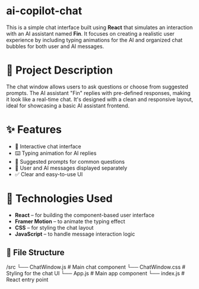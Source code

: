 # ai-copilot-chat
This is a simple chat interface built using **React** that simulates an interaction with an AI assistant named **Fin**. It focuses on creating a realistic user experience by including typing animations for the AI and organized chat bubbles for both user and AI messages.

# 📌 Project Description

The chat window allows users to ask questions or choose from suggested prompts. The AI assistant "Fin" replies with pre-defined responses, making it look like a real-time chat. It's designed with a clean and responsive layout, ideal for showcasing a basic AI assistant frontend.

# ✨ Features

- 💬 Interactive chat interface
- ⌨️ Typing animation for AI replies
- 📄 Suggested prompts for common questions
- 👤 User and AI messages displayed separately
- ✅ Clear and easy-to-use UI

# 🔧 Technologies Used

- **React** – for building the component-based user interface
- **Framer Motion** – to animate the typing effect
- **CSS** – for styling the chat layout
- **JavaScript** – to handle message interaction logic

## 📁 File Structure

/src
└── ChatWindow.js # Main chat component
└── ChatWindow.css # Styling for the chat UI
└── App.js # Main app component
└── index.js # React entry point
